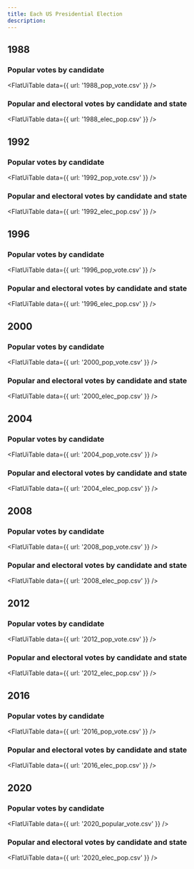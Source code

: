 ```yaml
---
title: Each US Presidential Election
description: 
---
```


## 1988

### Popular votes by candidate

<FlatUiTable
  data={{
    url: '1988_pop_vote.csv'
  }}
 />

### Popular and electoral votes by candidate and state

<FlatUiTable
  data={{
    url: '1988_elec_pop.csv'
  }}
 />

## 1992

### Popular votes by candidate

<FlatUiTable
  data={{
    url: '1992_pop_vote.csv'
  }}
 />

### Popular and electoral votes by candidate and state

<FlatUiTable
  data={{
    url: '1992_elec_pop.csv'
  }}
 />

## 1996

### Popular votes by candidate

<FlatUiTable
  data={{
    url: '1996_pop_vote.csv'
  }}
 />

### Popular and electoral votes by candidate and state

<FlatUiTable
  data={{
    url: '1996_elec_pop.csv'
  }}
 />

## 2000

### Popular votes by candidate

<FlatUiTable
  data={{
    url: '2000_pop_vote.csv'
  }}
 />

### Popular and electoral votes by candidate and state

<FlatUiTable
  data={{
    url: '2000_elec_pop.csv'
  }}
 />

## 2004

### Popular votes by candidate

<FlatUiTable
  data={{
    url: '2004_pop_vote.csv'
  }}
 />

### Popular and electoral votes by candidate and state

<FlatUiTable
  data={{
    url: '2004_elec_pop.csv'
  }}
 />

## 2008

### Popular votes by candidate

<FlatUiTable
  data={{
    url: '2008_pop_vote.csv'
  }}
 />

### Popular and electoral votes by candidate and state

<FlatUiTable
  data={{
    url: '2008_elec_pop.csv'
  }}
 />

## 2012

### Popular votes by candidate

<FlatUiTable
  data={{
    url: '2012_pop_vote.csv'
  }}
 />

### Popular and electoral votes by candidate and state

<FlatUiTable
  data={{
    url: '2012_elec_pop.csv'
  }}
 />

## 2016

### Popular votes by candidate

<FlatUiTable
  data={{
    url: '2016_pop_vote.csv'
  }}
 />

### Popular and electoral votes by candidate and state

<FlatUiTable
  data={{
    url: '2016_elec_pop.csv'
  }}
 />

## 2020

### Popular votes by candidate

<FlatUiTable
  data={{
    url: '2020_popular_vote.csv'
  }}
 />

### Popular and electoral votes by candidate and state

<FlatUiTable
  data={{
    url: '2020_elec_pop.csv'
  }}
 />

